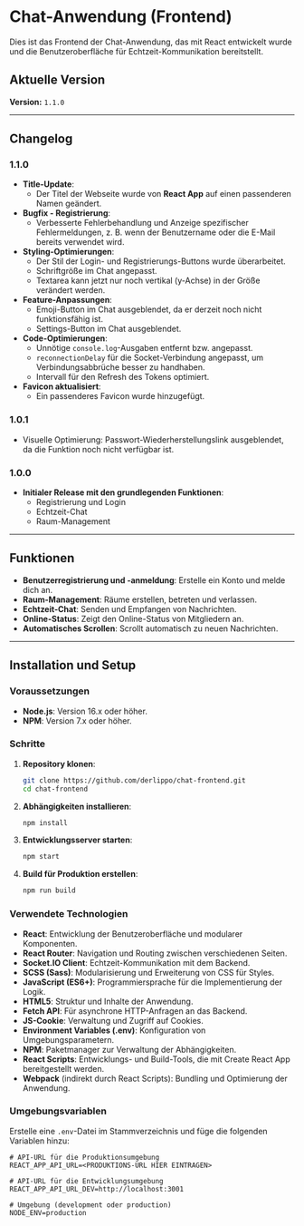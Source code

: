 # Chat-Anwendung (Frontend)

Dies ist das Frontend der Chat-Anwendung, das mit React entwickelt wurde und die Benutzeroberfläche für Echtzeit-Kommunikation bereitstellt.

## Aktuelle Version

**Version:** `1.1.0`

---

## Changelog

### 1.1.0

- **Title-Update**:
  - Der Titel der Webseite wurde von **React App** auf einen passenderen Namen geändert.
- **Bugfix - Registrierung**:
  - Verbesserte Fehlerbehandlung und Anzeige spezifischer Fehlermeldungen, z. B. wenn der Benutzername oder die E-Mail bereits verwendet wird.
- **Styling-Optimierungen**:
  - Der Stil der Login- und Registrierungs-Buttons wurde überarbeitet.
  - Schriftgröße im Chat angepasst.
  - Textarea kann jetzt nur noch vertikal (y-Achse) in der Größe verändert werden.
- **Feature-Anpassungen**:
  - Emoji-Button im Chat ausgeblendet, da er derzeit noch nicht funktionsfähig ist.
  - Settings-Button im Chat ausgeblendet.
- **Code-Optimierungen**:
  - Unnötige `console.log`-Ausgaben entfernt bzw. angepasst.
  - `reconnectionDelay` für die Socket-Verbindung angepasst, um Verbindungsabbrüche besser zu handhaben.
  - Intervall für den Refresh des Tokens optimiert.
- **Favicon aktualisiert**:
  - Ein passenderes Favicon wurde hinzugefügt.

### 1.0.1

- Visuelle Optimierung: Passwort-Wiederherstellungslink ausgeblendet, da die Funktion noch nicht verfügbar ist.

### 1.0.0

- **Initialer Release mit den grundlegenden Funktionen**:
  - Registrierung und Login
  - Echtzeit-Chat
  - Raum-Management

---

## Funktionen

- **Benutzerregistrierung und -anmeldung**: Erstelle ein Konto und melde dich an.
- **Raum-Management**: Räume erstellen, betreten und verlassen.
- **Echtzeit-Chat**: Senden und Empfangen von Nachrichten.
- **Online-Status**: Zeigt den Online-Status von Mitgliedern an.
- **Automatisches Scrollen**: Scrollt automatisch zu neuen Nachrichten.

---

## Installation und Setup

### Voraussetzungen

- **Node.js**: Version 16.x oder höher.
- **NPM**: Version 7.x oder höher.

### Schritte

1. **Repository klonen**:

   ```bash
   git clone https://github.com/derlippo/chat-frontend.git
   cd chat-frontend
   ```

2. **Abhängigkeiten installieren**:

   ```bash
   npm install
   ```

3. **Entwicklungsserver starten**:

   ```bash
   npm start
   ```

4. **Build für Produktion erstellen**:
   ```bash
   npm run build
   ```

### Verwendete Technologien

- **React**: Entwicklung der Benutzeroberfläche und modularer Komponenten.
- **React Router**: Navigation und Routing zwischen verschiedenen Seiten.
- **Socket.IO Client**: Echtzeit-Kommunikation mit dem Backend.
- **SCSS (Sass)**: Modularisierung und Erweiterung von CSS für Styles.
- **JavaScript (ES6+)**: Programmiersprache für die Implementierung der Logik.
- **HTML5**: Struktur und Inhalte der Anwendung.
- **Fetch API**: Für asynchrone HTTP-Anfragen an das Backend.
- **JS-Cookie**: Verwaltung und Zugriff auf Cookies.
- **Environment Variables (.env)**: Konfiguration von Umgebungsparametern.
- **NPM**: Paketmanager zur Verwaltung der Abhängigkeiten.
- **React Scripts**: Entwicklungs- und Build-Tools, die mit Create React App bereitgestellt werden.
- **Webpack** (indirekt durch React Scripts): Bundling und Optimierung der Anwendung.

### Umgebungsvariablen

Erstelle eine `.env`-Datei im Stammverzeichnis und füge die folgenden Variablen hinzu:

```env
# API-URL für die Produktionsumgebung
REACT_APP_API_URL=<PRODUKTIONS-URL HIER EINTRAGEN>

# API-URL für die Entwicklungsumgebung
REACT_APP_API_URL_DEV=http://localhost:3001

# Umgebung (development oder production)
NODE_ENV=production
```
